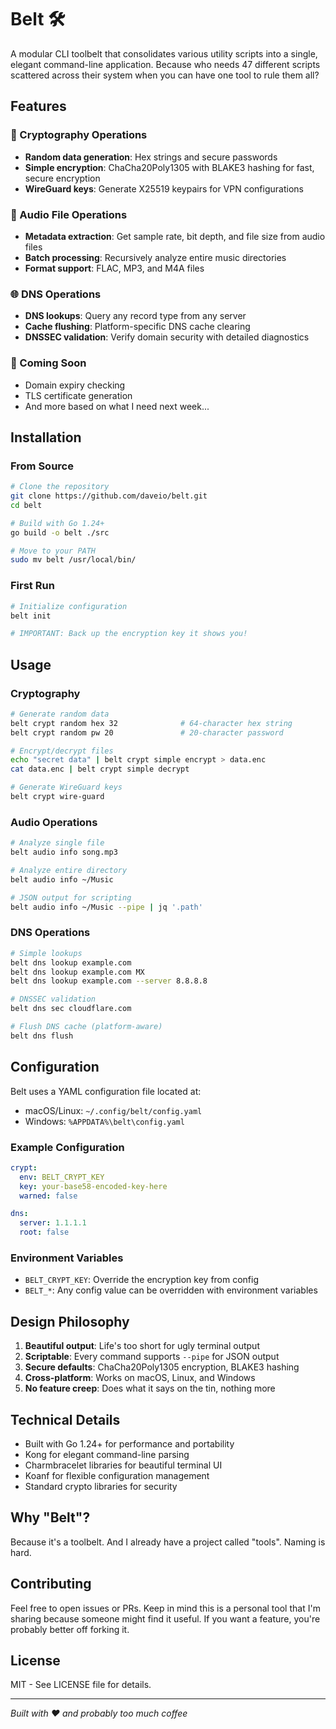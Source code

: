 # Belt 🛠️

A modular CLI toolbelt that consolidates various utility scripts into a single, elegant command-line application. Because who needs 47 different scripts scattered across their system when you can have one tool to rule them all?

## Features

### 🔐 Cryptography Operations

- **Random data generation**: Hex strings and secure passwords
- **Simple encryption**: ChaCha20Poly1305 with BLAKE3 hashing for fast, secure encryption
- **WireGuard keys**: Generate X25519 keypairs for VPN configurations

### 🎵 Audio File Operations

- **Metadata extraction**: Get sample rate, bit depth, and file size from audio files
- **Batch processing**: Recursively analyze entire music directories
- **Format support**: FLAC, MP3, and M4A files

### 🌐 DNS Operations

- **DNS lookups**: Query any record type from any server
- **Cache flushing**: Platform-specific DNS cache clearing
- **DNSSEC validation**: Verify domain security with detailed diagnostics

### 🚧 Coming Soon

- Domain expiry checking
- TLS certificate generation
- And more based on what I need next week...

## Installation

### From Source

```bash
# Clone the repository
git clone https://github.com/daveio/belt.git
cd belt

# Build with Go 1.24+
go build -o belt ./src

# Move to your PATH
sudo mv belt /usr/local/bin/
```

### First Run

```bash
# Initialize configuration
belt init

# IMPORTANT: Back up the encryption key it shows you!
```

## Usage

### Cryptography

```bash
# Generate random data
belt crypt random hex 32              # 64-character hex string
belt crypt random pw 20               # 20-character password

# Encrypt/decrypt files
echo "secret data" | belt crypt simple encrypt > data.enc
cat data.enc | belt crypt simple decrypt

# Generate WireGuard keys
belt crypt wire-guard
```

### Audio Operations

```bash
# Analyze single file
belt audio info song.mp3

# Analyze entire directory
belt audio info ~/Music

# JSON output for scripting
belt audio info ~/Music --pipe | jq '.path'
```

### DNS Operations

```bash
# Simple lookups
belt dns lookup example.com
belt dns lookup example.com MX
belt dns lookup example.com --server 8.8.8.8

# DNSSEC validation
belt dns sec cloudflare.com

# Flush DNS cache (platform-aware)
belt dns flush
```

## Configuration

Belt uses a YAML configuration file located at:

- macOS/Linux: `~/.config/belt/config.yaml`
- Windows: `%APPDATA%\belt\config.yaml`

### Example Configuration

```yaml
crypt:
  env: BELT_CRYPT_KEY
  key: your-base58-encoded-key-here
  warned: false

dns:
  server: 1.1.1.1
  root: false
```

### Environment Variables

- `BELT_CRYPT_KEY`: Override the encryption key from config
- `BELT_*`: Any config value can be overridden with environment variables

## Design Philosophy

1. **Beautiful output**: Life's too short for ugly terminal output
2. **Scriptable**: Every command supports `--pipe` for JSON output
3. **Secure defaults**: ChaCha20Poly1305 encryption, BLAKE3 hashing
4. **Cross-platform**: Works on macOS, Linux, and Windows
5. **No feature creep**: Does what it says on the tin, nothing more

## Technical Details

- Built with Go 1.24+ for performance and portability
- Kong for elegant command-line parsing
- Charmbracelet libraries for beautiful terminal UI
- Koanf for flexible configuration management
- Standard crypto libraries for security

## Why "Belt"?

Because it's a toolbelt. And I already have a project called "tools". Naming is hard.

## Contributing

Feel free to open issues or PRs. Keep in mind this is a personal tool that I'm sharing because someone might find it useful. If you want a feature, you're probably better off forking it.

## License

MIT - See LICENSE file for details.

---

_Built with ❤️ and probably too much coffee_
